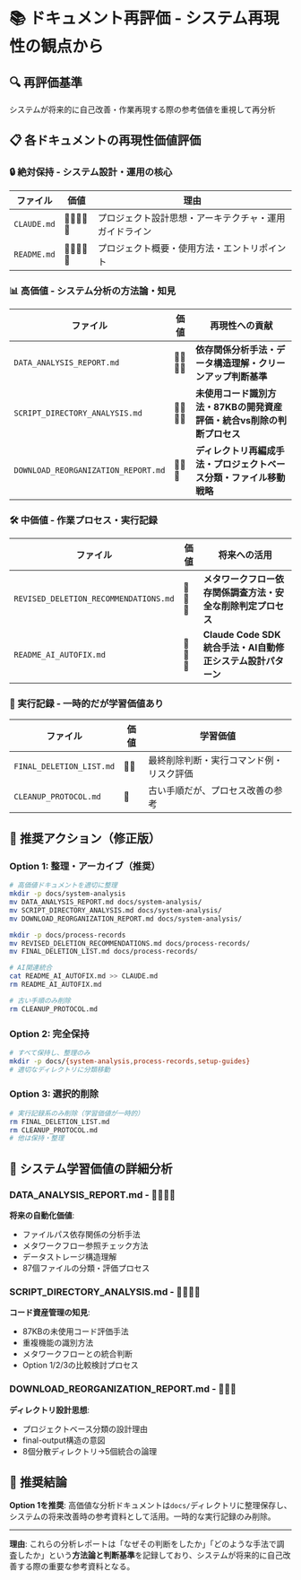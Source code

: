 # 📚 ドキュメント再評価 - システム再現性の観点から

## 🔍 **再評価基準**

システムが将来的に自己改善・作業再現する際の参考価値を重視して再分析

## 📋 **各ドキュメントの再現性価値評価**

### **🔒 絶対保持 - システム設計・運用の核心**
| ファイル | 価値 | 理由 |
|---------|------|------|
| `CLAUDE.md` | 🌟🌟🌟🌟🌟 | プロジェクト設計思想・アーキテクチャ・運用ガイドライン |
| `README.md` | 🌟🌟🌟🌟🌟 | プロジェクト概要・使用方法・エントリポイント |

### **📊 高価値 - システム分析の方法論・知見**
| ファイル | 価値 | 再現性への貢献 |
|---------|------|---------------|
| `DATA_ANALYSIS_REPORT.md` | 🌟🌟🌟🌟 | **依存関係分析手法・データ構造理解・クリーンアップ判断基準** |
| `SCRIPT_DIRECTORY_ANALYSIS.md` | 🌟🌟🌟🌟 | **未使用コード識別方法・87KBの開発資産評価・統合vs削除の判断プロセス** |
| `DOWNLOAD_REORGANIZATION_REPORT.md` | 🌟🌟🌟 | **ディレクトリ再編成手法・プロジェクトベース分類・ファイル移動戦略** |

### **🛠️ 中価値 - 作業プロセス・実行記録**
| ファイル | 価値 | 将来への活用 |
|---------|------|-------------|
| `REVISED_DELETION_RECOMMENDATIONS.md` | 🌟🌟🌟 | **メタワークフロー依存関係調査方法・安全な削除判定プロセス** |
| `README_AI_AUTOFIX.md` | 🌟🌟🌟 | **Claude Code SDK統合手法・AI自動修正システム設計パターン** |

### **📝 実行記録 - 一時的だが学習価値あり**
| ファイル | 価値 | 学習価値 |
|---------|------|----------|
| `FINAL_DELETION_LIST.md` | 🌟🌟 | 最終削除判断・実行コマンド例・リスク評価 |
| `CLEANUP_PROTOCOL.md` | 🌟 | 古い手順だが、プロセス改善の参考 |

## 🎯 **推奨アクション（修正版）**

### **Option 1: 整理・アーカイブ（推奨）**
```bash
# 高価値ドキュメントを適切に整理
mkdir -p docs/system-analysis
mv DATA_ANALYSIS_REPORT.md docs/system-analysis/
mv SCRIPT_DIRECTORY_ANALYSIS.md docs/system-analysis/
mv DOWNLOAD_REORGANIZATION_REPORT.md docs/system-analysis/

mkdir -p docs/process-records  
mv REVISED_DELETION_RECOMMENDATIONS.md docs/process-records/
mv FINAL_DELETION_LIST.md docs/process-records/

# AI関連統合
cat README_AI_AUTOFIX.md >> CLAUDE.md
rm README_AI_AUTOFIX.md

# 古い手順のみ削除
rm CLEANUP_PROTOCOL.md
```

### **Option 2: 完全保持**
```bash
# すべて保持し、整理のみ
mkdir -p docs/{system-analysis,process-records,setup-guides}
# 適切なディレクトリに分類移動
```

### **Option 3: 選択的削除**
```bash
# 実行記録系のみ削除（学習価値が一時的）
rm FINAL_DELETION_LIST.md
rm CLEANUP_PROTOCOL.md
# 他は保持・整理
```

## 🧠 **システム学習価値の詳細分析**

### **DATA_ANALYSIS_REPORT.md** - 🌟🌟🌟🌟
**将来の自動化価値**:
- ファイルパス依存関係の分析手法
- メタワークフロー参照チェック方法
- データストレージ構造理解
- 87個ファイルの分類・評価プロセス

### **SCRIPT_DIRECTORY_ANALYSIS.md** - 🌟🌟🌟🌟  
**コード資産管理の知見**:
- 87KBの未使用コード評価手法
- 重複機能の識別方法
- メタワークフローとの統合判断
- Option 1/2/3の比較検討プロセス

### **DOWNLOAD_REORGANIZATION_REPORT.md** - 🌟🌟🌟
**ディレクトリ設計思想**:
- プロジェクトベース分類の設計理由
- final-output構造の意図
- 8個分散ディレクトリ→5個統合の論理

## 🎯 **推奨結論**

**Option 1を推奨**: 高価値な分析ドキュメントは`docs/`ディレクトリに整理保存し、システムの将来改善時の参考資料として活用。一時的な実行記録のみ削除。

---

**理由**: これらの分析レポートは「なぜその判断をしたか」「どのような手法で調査したか」という**方法論と判断基準**を記録しており、システムが将来的に自己改善する際の重要な参考資料となる。